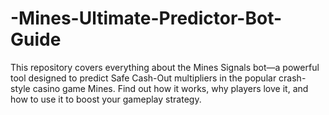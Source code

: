 # -Mines-Ultimate-Predictor-Bot-Guide
This repository covers everything about the Mines Signals bot—a powerful tool designed to predict Safe Cash-Out multipliers in the popular crash-style casino game Mines. Find out how it works, why players love it, and how to use it to boost your gameplay strategy.
